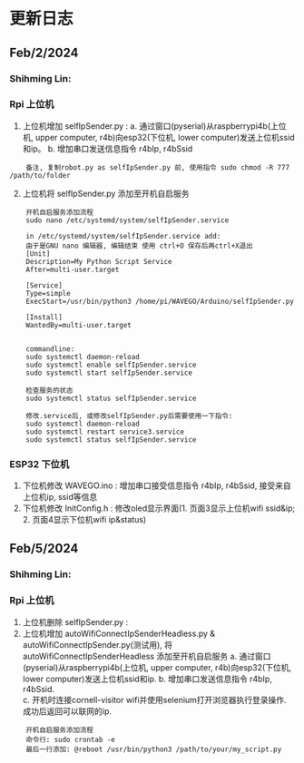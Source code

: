 # 更新日志

## Feb/2/2024

### Shihming Lin: 

### Rpi 上位机

1. 上位机增加 selfIpSender.py : 
	a. 通过窗口(pyserial)从raspberrypi4b(上位机, upper computer, r4b)向esp32(下位机, lower computer)发送上位机ssid和ip。
	b. 增加串口发送信息指令 r4bIp, r4bSsid
```
	备注, 复制robot.py as selfIpSender.py 前, 使用指令 sudo chmod -R 777 /path/to/folder
```
2. 上位机将 selfIpSender.py 添加至开机自启服务
```
	开机自启服务添加流程
	sudo nano /etc/systemd/system/selfIpSender.service

	in /etc/systemd/system/selfIpSender.service add:
	由于是GNU nano 编辑器, 编辑结束 使用 ctrl+O 保存后再ctrl+X退出
	[Unit]
	Description=My Python Script Service
	After=multi-user.target

	[Service]
	Type=simple
	ExecStart=/usr/bin/python3 /home/pi/WAVEGO/Arduino/selfIpSender.py

	[Install]
	WantedBy=multi-user.target


	commandline:
	sudo systemctl daemon-reload
	sudo systemctl enable selfIpSender.service
	sudo systemctl start selfIpSender.service

	检查服务的状态
	sudo systemctl status selfIpSender.service

	修改.service后, 或修改selfIpSender.py后需要使用一下指令:
	sudo systemctl daemon-reload
	sudo systemctl restart service3.service
	sudo systemctl status selfIpSender.service

```

### ESP32 下位机
1. 下位机修改 WAVEGO.ino : 增加串口接受信息指令 r4bIp, r4bSsid, 接受来自上位机ip, ssid等信息
2. 下位机修改 InitConfig.h : 修改oled显示界面(1. 页面3显示上位机wifi ssid&ip; 2. 页面4显示下位机wifi ip&status)


## Feb/5/2024

### Shihming Lin: 

### Rpi 上位机

1. 上位机删除 selfIpSender.py : 
2. 上位机增加 autoWifiConnectIpSenderHeadless.py & autoWifiConnectIpSender.py(测试用), 将 autoWifiConnectIpSenderHeadless 添加至开机自启服务
		a. 通过窗口(pyserial)从raspberrypi4b(上位机, upper computer, r4b)向esp32(下位机, lower computer)发送上位机ssid和ip. 
		b. 增加串口发送信息指令 r4bIp, r4bSsid.  
		c. 开机时连接cornell-visitor wifi并使用selenium打开浏览器执行登录操作. 成功后返回可以联网的ip.
		
```
	开机自启服务添加流程
	命令行: sudo crontab -e
	最后一行添加: @reboot /usr/bin/python3 /path/to/your/my_script.py
```
